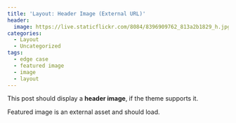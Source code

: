 ```yaml
---
title: 'Layout: Header Image (External URL)'
header:
  image: https://live.staticflickr.com/8084/8396909762_813a2b1829_h.jpg
categories:
  - Layout
  - Uncategorized
tags:
  - edge case
  - featured image
  - image
  - layout
---
```


This post should display a **header image**, if the theme supports it.

Featured image is an external asset and should load.
